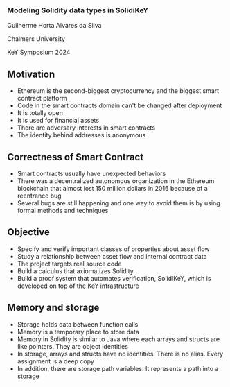 ### Modeling Solidity data types in SolidiKeY
Guilherme Horta Alvares da Silva

Chalmers University

KeY Symposium 2024


## Motivation
- Ethereum is the second-biggest cryptocurrency and the biggest smart contract platform <!-- .element: class="fragment fade-in-then-semi-out" -->
- Code in the smart contracts domain can't be changed after deployment <!-- .element: class="fragment fade-in-then-semi-out" -->
- It is totally open <!-- .element: class="fragment fade-in-then-semi-out" -->
- It is used for financial assets <!-- .element: class="fragment fade-in-then-semi-out" -->
- There are adversary interests in smart contracts <!-- .element: class="fragment fade-in-then-semi-out" -->
- The identity behind addresses is anonymous <!-- .element: class="fragment fade-in" -->


## Correctness of Smart Contract
- Smart contracts usually have unexpected behaviors <!-- .element: class="fragment fade-in-then-semi-out" -->
- There was a decentralized autonomous organization in the Ethereum blockchain that almost lost 150 million dollars in 2016 because of a reentrance bug <!-- .element: class="fragment fade-in-then-semi-out" -->
- Several bugs are still happening and one way to avoid them is by using formal methods and techniques <!-- .element: class="fragment fade-in" -->


## Objective
- Specify and verify important classes of properties about asset flow <!-- .element: class="fragment fade-in-then-semi-out" -->
- Study a relationship between asset flow and internal contract data <!-- .element: class="fragment fade-in-then-semi-out" -->
- The project targets real source code <!-- .element: class="fragment fade-in-then-semi-out" -->
- Build a calculus that axiomatizes Solidity <!-- .element: class="fragment fade-in-then-semi-out" -->
- Build a proof system that automates verification, SolidiKeY, which is developed on top of the KeY infrastructure <!-- .element: class="fragment fade-in" -->


## Memory and storage
- Storage holds data between function calls <!-- .element: class="fragment fade-in-then-semi-out" -->
- Memory is a temporary place to store data <!-- .element: class="fragment  fade-in-then-semi-out" -->
- Memory in Solidity is similar to Java where each arrays and structs are like pointers. They are object identities <!-- .element: class="fragment fade-in-then-semi-out" -->
- In storage, arrays and structs have no identities. There is no alias. Every assignment is a deep copy <!-- .element: class="fragment fade-in-then-semi-out" -->
- In addition, there are storage path variables. It represents a path into a storage <!-- .element: class="fragment fade-in" -->